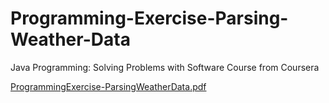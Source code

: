 # Programming-Exercise-Parsing-Weather-Data
Java Programming: Solving Problems with Software Course from Coursera


[ProgrammingExercise-ParsingWeatherData.pdf](https://github.com/PricelessCodes/Programming-Exercise-Parsing-Weather-Data/files/9669472/ProgrammingExercise-ParsingWeatherData.pdf)
